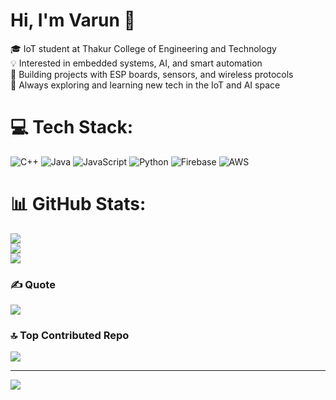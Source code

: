 # Hi, I'm Varun 👋

🎓 IoT student at Thakur College of Engineering and Technology<br/>
💡 Interested in embedded systems, AI, and smart automation<br/>
🔧 Building projects with ESP boards, sensors, and wireless protocols<br/>
🌱 Always exploring and learning new tech in the IoT and AI space 


# 💻 Tech Stack:
![C++](https://img.shields.io/badge/c++-%2300599C.svg?style=for-the-badge&logo=c%2B%2B&logoColor=white) ![Java](https://img.shields.io/badge/java-%23ED8B00.svg?style=for-the-badge&logo=openjdk&logoColor=white) ![JavaScript](https://img.shields.io/badge/javascript-%23323330.svg?style=for-the-badge&logo=javascript&logoColor=%23F7DF1E) ![Python](https://img.shields.io/badge/python-3670A0?style=for-the-badge&logo=python&logoColor=ffdd54) ![Firebase](https://img.shields.io/badge/firebase-%23039BE5.svg?style=for-the-badge&logo=firebase) ![AWS](https://img.shields.io/badge/AWS-%23FF9900.svg?style=for-the-badge&logo=amazon-aws&logoColor=white)
# 📊 GitHub Stats:
![](https://github-readme-stats.vercel.app/api?username=varunmudaliyar&theme=shadow_blue&hide_border=false&include_all_commits=false&count_private=false)<br/>
![](https://nirzak-streak-stats.vercel.app/?user=varun12168&theme=shadow_blue&hide_border=false)<br/>
![](https://github-readme-stats.vercel.app/api/top-langs/?username=varunmudaliyar&theme=shadow_blue&hide_border=false&include_all_commits=false&count_private=false&layout=compact)

### ✍️ Quote
![](https://quotes-github-readme.vercel.app/api?type=horizontal&theme=radical)

### 🔝 Top Contributed Repo
![](https://github-contributor-stats.vercel.app/api?username=varunmudaliyar&limit=5&theme=dark&combine_all_yearly_contributions=true)

---
[![](https://visitcount.itsvg.in/api?id=varun12168&icon=0&color=0)](https://visitcount.itsvg.in)

<!-- Proudly created with GPRM ( https://gprm.itsvg.in ) -->
